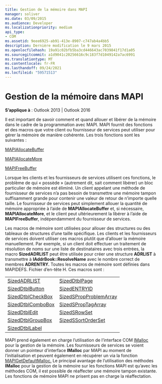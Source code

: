 ```yaml
---
title: Gestion de la mémoire dans MAPI
manager: soliver
ms.date: 03/09/2015
ms.audience: Developer
ms.localizationpriority: medium
api_type:
- COM
ms.assetid: 9eee6925-ab91-413e-8907-c747ab4a4bb5
description: Dernière modification le 9 mars 2015
ms.openlocfilehash: 19a91c02bfb5ba3cd446643ac7039841f17d1a05
ms.sourcegitcommit: a1d9041c20256616c9c183f7d1049142a7ac6991
ms.translationtype: MT
ms.contentlocale: fr-FR
ms.lasthandoff: 09/24/2021
ms.locfileid: "59571513"
---
```

# <a name="managing-memory-in-mapi"></a>Gestion de la mémoire dans MAPI

  
  
**S’applique à** : Outlook 2013 | Outlook 2016 
  
Il est important de savoir comment et quand allouer et libérer de la mémoire dans le cadre de la programmation avec MAPI. MAPI fournit des fonctions et des macros que votre client ou fournisseur de services peut utiliser pour gérer la mémoire de manière cohérente. Les trois fonctions sont les suivantes :
  
[MAPIAllocateBuffer](mapiallocatebuffer.md)
  
[MAPIAllocateMore](mapiallocatemore.md)
  
[MAPIFreeBuffer](mapifreebuffer.md)
  
Lorsque les clients et les fournisseurs de services utilisent ces fonctions, le problème de qui « possède » (autrement dit, sait comment libérer) un bloc particulier de mémoire est éliminé. Un client appelant une méthode de fournisseur de services n’a pas besoin de transmettre une mémoire tampon suffisamment grande pour contenir une valeur de retour de n’importe quelle taille. Le fournisseur de services peut simplement allouer la quantité de mémoire appropriée à l’aide de **MAPIAllocateBuffer** et, si nécessaire, **MAPIAllocateMore**, et le client peut ultérieurement la libérer à l’aide de **MAPIFreeBuffer**, indépendamment du fournisseur de services. 
  
Les macros de mémoire sont utilisées pour allouer des structures ou des tableaux de structures d’une taille spécifique. Les clients et les fournisseurs de services doivent utiliser ces macros plutôt que d’allouer la mémoire manuellement. Par exemple, si un client doit effectuer un traitement de résolution de noms sur une liste de destinataires avec trois entrées, la macro **SizedADRLIST** peut être utilisée pour créer une structure **ADRLIST** à transmettre à **IAddrBook::ResolveName** avec le nombre correct de membres **ADRENTRY.** Toutes les macros de mémoire sont définies dans MAPIDEFS. Fichier d’en-tête H. Ces macros sont : 
  
|||
|:-----|:-----|
|[SizedADRLIST](sizedadrlist.md) <br/> |[SizedDtblPage](sizeddtblpage.md) <br/> |
|[SizedDtblButton](sizeddtblbutton.md) <br/> |[SizedENTRYID](sizedentryid.md) <br/> |
|[SizedDtblCheckBox](sizeddtblcheckbox.md) <br/> |[SizedSPropProblemArray](sizedspropproblemarray.md) <br/> |
|[SizedDtblComboBox](sizeddtblcombobox.md) <br/> |[SizedSPropTagArray](sizedsproptagarray.md) <br/> |
|[SizedDtblEdit](sizeddtbledit.md) <br/> |[SizedSRowSet](sizedsrowset.md) <br/> |
|[SizedDtblGroupBox](sizeddtblgroupbox.md) <br/> |[SizedSSortOrderSet](sizedssortorderset.md) <br/> |
|[SizedDtblLabel](sizeddtbllabel.md) <br/> | <br/> |
   
MAPI prend également en charge l’utilisation de l’interface COM [IMalloc](https://msdn.microsoft.com/library/ms678425%28VS.85%29.aspx) pour la gestion de la mémoire. Les fournisseurs de services se voient donner un pointeur d’interface **IMalloc** par MAPI au moment de l’initialisation et peuvent également en récupérer un via la fonction [MAPIGetDefaultMalloc.](mapigetdefaultmalloc.md) Le principal avantage de l’utilisation des méthodes **IMalloc** pour la gestion de la mémoire sur les fonctions MAPI est qu’avec les méthodes COM, il est possible de réaffecter une mémoire tampon existante. Les fonctions de mémoire MAPI ne prisent pas en charge la réaffectation. 
  

